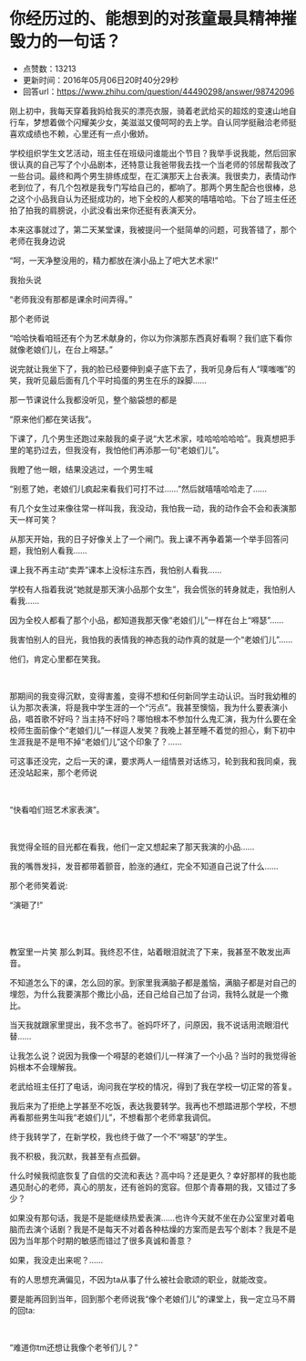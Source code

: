 # 你经历过的、能想到的对孩童最具精神摧毁力的一句话？
- 点赞数：13213
- 更新时间：2016年05月06日20时40分29秒
- 回答url：https://www.zhihu.com/question/44490298/answer/98742096
<body>
 <p data-pid="vnsb0e6r">刚上初中，我每天穿着我妈给我买的漂亮衣服，骑着老武给买的超炫的变速山地自行车，梦想着做个闪耀美少女，美滋滋又傻呵呵的去上学。自认同学挺融洽老师挺喜欢成绩也不赖，心里还有一点小傲娇。</p>
 <p data-pid="S2KRFXcp">学校组织学生文艺活动，班主任在班级问谁能出个节目？我举手说我能，然后回家很认真的自己写了个小品剧本，还特意让我爸带我去找一个当老师的邻居帮我改了一些台词。最终和两个男生排练成型，在汇演那天上台表演。我很卖力，表情动作老到位了，有几个包袱是我专门写给自己的，都响了。那两个男生配合也很棒，总之这个小品我自认为还挺成功的，地下全校的人都笑的嘻嘻哈哈。下台了班主任还拍了拍我的肩膀说，小武没看出来你还挺有表演天分。</p>
 <p data-pid="9uusnkbS">本来这事就过了，第二天某堂课，我被提问一个挺简单的问题，可我答错了，那个老师在我身边说</p>
 <p data-pid="Edp6xjxO">“呵，一天净整没用的，精力都放在演小品上了吧大艺术家!”</p>
 <p data-pid="lgEPGLe1">我抬头说</p>
 <p data-pid="KoM9bLhs">“老师我没有那都是课余时间弄得。”</p>
 <p data-pid="uaFOq-FT">那个老师说</p>
 <p data-pid="lgqa5JAB">“哈哈快看咱班还有个为艺术献身的，你以为你演那东西真好看啊？我们底下看你就像老娘们儿，在台上嘚瑟。”</p>
 <p data-pid="WBQkJHP2">说完就让我坐下了，我的脸已经要伸到桌子底下去了，我听见身后有人“噗嗤嗤”的笑，我听见最后面有几个平时捣蛋的男生在乐的跺脚……</p>
 <p data-pid="gy1piR3C">那一节课说什么我都没听见，整个脑袋想的都是</p>
 <p data-pid="cHL-SihZ">“原来他们都在笑话我”。</p>
 <p data-pid="seAaKaEg">下课了，几个男生还跑过来敲我的桌子说“大艺术家，哇哈哈哈哈哈”。我真想把手里的笔扔过去，但我没有，我怕他们再添那一句“老娘们儿”。</p>
 <p data-pid="gmXrhTps">我瞪了他一眼，结果没逃过，一个男生喊</p>
 <p data-pid="n8zdEW_2">“别惹了她，老娘们儿疯起来看我们可打不过……”然后就嘻嘻哈哈走了……</p>
 <p data-pid="JDpoaSAe">有几个女生过来像往常一样叫我，我没动，我怕我一动，我的动作会不会和表演那天一样可笑？</p>
 <p data-pid="5uubMQqm">从那天开始，我的日子好像关上了一个闸门。我上课不再争着第一个举手回答问题，我怕别人看我……</p>
 <p data-pid="8ihvx-So">课上我不再主动“卖弄”课本上没标注东西，我怕别人看我……</p>
 <p data-pid="STLL_WI_">学校有人指着我说“她就是那天演小品那个女生”，我会慌张的转身就走，我怕别人看我……</p>
 <p data-pid="1on8iqnv">因为全校人都看了那个小品，都知道我那天像“老娘们儿”一样在台上“嘚瑟”……</p>
 <p data-pid="NtG4rY-v">我害怕别人的目光，我怕我的表情我的神态我的动作真的就是一个“老娘们儿”……</p>
 <p data-pid="sAJXxVfh">他们，肯定心里都在笑我。</p>
 <br>
 <p data-pid="650qANfT">那期间的我变得沉默，变得害羞，变得不想和任何新同学主动认识。当时我幼稚的认为那次表演，将是我中学生涯的一个“污点”。我甚至懊恼，我为什么要表演小品，唱首歌不好吗？当主持不好吗？哪怕根本不参加什么鬼汇演，我为什么要在全校师生面前像个“老娘们儿”一样逗人发笑？我晚上甚至睡不着觉的担心，剩下初中生涯我是不是甩不掉“老娘们儿”这个印象了？……</p>
 <p data-pid="Pr5s3IrE">可这事还没完，之后一天的课，要求两人一组情景对话练习，轮到我和我同桌，我还没站起来，那个老师说</p>
 <br>
 <p data-pid="VfusKMJ4">“快看咱们班艺术家表演”。</p>
 <br>
 <p data-pid="0pFapMDt">我觉得全班的目光都在看我，他们一定又想起来了那天我演的小品……</p>
 <p data-pid="uVNBbbsv">我的嘴唇发抖，发音都带着颤音，脸涨的通红，完全不知道自己说了什么……</p>
 <p data-pid="9NeL6ARW">那个老师笑着说:</p>
 <p data-pid="WU-Vv_oV">“演砸了!”</p>
 <br>
 <br>
 <p data-pid="rfYBmnfB">教室里一片笑 那么刺耳。我终忍不住，站着眼泪就流了下来，我甚至不敢发出声音。</p>
 <p data-pid="OdbY7D7T">不知道怎么下的课，怎么回的家。到家里我满脑子都是羞恼，满脑子都是对自己的埋怨，为什么我要演那个撒比小品，还自己给自己加了台词，我特么就是一个撒比。</p>
 <p data-pid="MzGB0Ek5">当天我就跟家里提出，我不念书了。爸妈吓坏了，问原因，我不说话用流眼泪代替……</p>
 <p data-pid="xIBWF3eL">让我怎么说？说因为我像一个嘚瑟的老娘们儿一样演了一个小品？当时的我觉得爸妈根本不会理解我。</p>
 <p data-pid="h8e2xsj8">老武给班主任打了电话，询问我在学校的情况，得到了我在学校一切正常的答复。</p>
 <p data-pid="370RfWE3">我后来为了拒绝上学甚至不吃饭，表达我要转学。我再也不想踏进那个学校，不想再看那些男生叫我“老娘们儿”，不想看那个老师拿我调侃。</p>
 <p data-pid="E8x2AotV">终于我转学了，在新学校，我也终于做了一个不“嘚瑟”的学生。</p>
 <p data-pid="G8BrwZ7C">我不积极，我沉默，我甚至有点孤僻。</p>
 <p data-pid="utvZfw77">什么时候我彻底恢复了自信的交流和表达？高中吗？还是更久？幸好那样的我也能遇见耐心的老师，真心的朋友，还有爸妈的宽容。但那个青春期的我，又错过了多少？</p>
 <p data-pid="jZJtoX57">如果没有那句话，我是不是能继续热爱表演……也许今天就不坐在办公室里对着电脑而去演个话剧？我是不是每天不对着各种枯燥的方案而是去写个剧本？我是不是因为当年那个时期的敏感而错过了很多真诚和善意？</p>
 <p data-pid="hovrFg8y">如果，我没走出来呢？……</p>
 <p data-pid="heL4KrgK">有的人思想充满偏见，不因为ta从事了什么被社会歌颂的职业，就能改变。</p>
 <p data-pid="mD14LLM9">要是能再回到当年，回到那个老师说我“像个老娘们儿”的课堂上，我一定立马不屑的回ta:</p>
 <br>
 <p data-pid="itSAVzZf">“难道你tm还想让我像个老爷们儿？”</p>
</body>
